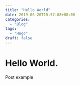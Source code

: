 ```yaml
---
title: "Hello World"
date: 2019-06-20T15:57:08+08:00
categories:
  - "Blog"
tags:
  - "Hugo"
draft: false
---
```


# Hello World.

Post example

